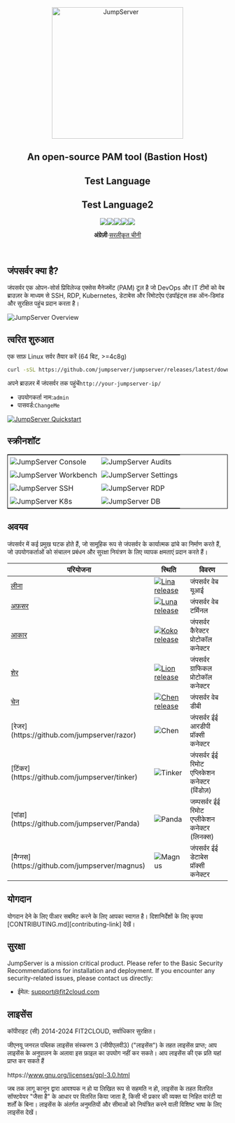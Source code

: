 <div align="center">
  <a name="readme-top"></a>
  <a href="https://jumpserver.org/index-en.html"><img src="https://download.jumpserver.org/images/jumpserver-logo.svg" alt="JumpServer" width="300" /></a>
  
## An open-source PAM tool (Bastion Host)
## Test Language
## Test Language2

[![][license-shield]][license-link][![][discord-shield]][discord-link][![][docker-shield]][docker-link][![][github-release-shield]][github-release-link][![][github-stars-shield]][github-stars-link]

**अंग्रेज़ी**·[सरलीकृत चीनी](./README.zh-CN.md)

</div>
<br/>

## जंपसर्वर क्या है?

जंपसर्वर एक ओपन-सोर्स प्रिविलेज्ड एक्सेस मैनेजमेंट (PAM) टूल है जो DevOps और IT टीमों को वेब ब्राउज़र के माध्यम से SSH, RDP, Kubernetes, डेटाबेस और रिमोटऐप एंडपॉइंट्स तक ऑन-डिमांड और सुरक्षित पहुंच प्रदान करता है।

![JumpServer Overview](https://github.com/jumpserver/jumpserver/assets/32935519/35a371cb-8590-40ed-88ec-f351f8cf9045)

## त्वरित शुरुआत

एक साफ़ Linux सर्वर तैयार करें (64 बिट, >=4c8g)

```sh
curl -sSL https://github.com/jumpserver/jumpserver/releases/latest/download/quick_start.sh | bash
```

अपने ब्राउज़र में जंपसर्वर तक पहुंचें`http://your-jumpserver-ip/`

-   उपयोगकर्ता नाम:`admin`
-   पासवर्ड:`ChangeMe`

[![JumpServer Quickstart](https://github.com/user-attachments/assets/0f32f52b-9935-485e-8534-336c63389612)](https://www.youtube.com/watch?v=UlGYRbKrpgY "JumpServer Quickstart")

## स्क्रीनशॉट

<table style="border-collapse: collapse; border: 1px solid black;">
  <tr>
    <td style="padding: 5px;background-color:#fff;"><img src= "https://github.com/jumpserver/jumpserver/assets/32935519/99fabe5b-0475-4a53-9116-4c370a1426c4" alt="JumpServer Console"   /></td>
    <td style="padding: 5px;background-color:#fff;"><img src= "https://github.com/jumpserver/jumpserver/assets/32935519/a424d731-1c70-4108-a7d8-5bbf387dda9a" alt="JumpServer Audits"   /></td>
  </tr>

  <tr>
    <td style="padding: 5px;background-color:#fff;"><img src= "https://github.com/jumpserver/jumpserver/assets/32935519/393d2c27-a2d0-4dea-882d-00ed509e00c9" alt="JumpServer Workbench"   /></td>
    <td style="padding: 5px;background-color:#fff;"><img src= "https://github.com/jumpserver/jumpserver/assets/32935519/3a2611cd-8902-49b8-b82b-2a6dac851f3e" alt="JumpServer Settings"   /></td>
  </tr>

  <tr>
    <td style="padding: 5px;background-color:#fff;"><img src= "https://github.com/jumpserver/jumpserver/assets/32935519/1e236093-31f7-4563-8eb1-e36d865f1568" alt="JumpServer SSH"   /></td>
    <td style="padding: 5px;background-color:#fff;"><img src= "https://github.com/jumpserver/jumpserver/assets/32935519/69373a82-f7ab-41e8-b763-bbad2ba52167" alt="JumpServer RDP"   /></td>
  </tr>
  <tr>
    <td style="padding: 5px;background-color:#fff;"><img src= "https://github.com/jumpserver/jumpserver/assets/32935519/5bed98c6-cbe8-4073-9597-d53c69dc3957" alt="JumpServer K8s"   /></td>
    <td style="padding: 5px;background-color:#fff;"><img src= "https://github.com/jumpserver/jumpserver/assets/32935519/b80ad654-548f-42bc-ba3d-c1cfdf1b46d6" alt="JumpServer DB"   /></td>
  </tr>
</table>

## अवयव

जंपसर्वर में कई प्रमुख घटक होते हैं, जो सामूहिक रूप से जंपसर्वर के कार्यात्मक ढांचे का निर्माण करते हैं, जो उपयोगकर्ताओं को संचालन प्रबंधन और सुरक्षा नियंत्रण के लिए व्यापक क्षमताएं प्रदान करते हैं।

| परियोजना                                             | स्थिति                                                                                                                                               | विवरण                                         |
| ---------------------------------------------------- | ---------------------------------------------------------------------------------------------------------------------------------------------------- | --------------------------------------------- |
| [लीना](https://github.com/jumpserver/lina)           | <a href="https://github.com/jumpserver/lina/releases"><img alt="Lina release" src="https://img.shields.io/github/release/jumpserver/lina.svg" /></a> | जंपसर्वर वेब यूआई                             |
| [अफ़सर](https://github.com/jumpserver/luna)          | <a href="https://github.com/jumpserver/luna/releases"><img alt="Luna release" src="https://img.shields.io/github/release/jumpserver/luna.svg" /></a> | जंपसर्वर वेब टर्मिनल                          |
| [आकार](https://github.com/jumpserver/koko)           | <a href="https://github.com/jumpserver/koko/releases"><img alt="Koko release" src="https://img.shields.io/github/release/jumpserver/koko.svg" /></a> | जंपसर्वर कैरेक्टर प्रोटोकॉल कनेक्टर           |
| [शेर](https://github.com/jumpserver/lion)            | <a href="https://github.com/jumpserver/lion/releases"><img alt="Lion release" src="https://img.shields.io/github/release/jumpserver/lion.svg" /></a> | जंपसर्वर ग्राफिकल प्रोटोकॉल कनेक्टर           |
| [चेन](https://github.com/jumpserver/chen)            | <a href="https://github.com/jumpserver/chen/releases"><img alt="Chen release" src="https://img.shields.io/github/release/jumpserver/chen.svg" />     | जंपसर्वर वेब डीबी                             |
| \[रेजर](https&#x3A;//github.com/jumpserver/razor)    | <img alt="Chen" src="https://img.shields.io/badge/release-private-red" />                                                                            | जंपसर्वर ईई आरडीपी प्रॉक्सी कनेक्टर           |
| \[टिंकर](https&#x3A;//github.com/jumpserver/tinker)  | <img alt="Tinker" src="https://img.shields.io/badge/release-private-red" />                                                                          | जंपसर्वर ईई रिमोट एप्लिकेशन कनेक्टर (विंडोज़) |
| \[पांडा](https&#x3A;//github.com/jumpserver/Panda)   | <img alt="Panda" src="https://img.shields.io/badge/release-private-red" />                                                                           | जम्पसर्वर ईई रिमोट एप्लीकेशन कनेक्टर (लिनक्स) |
| \[मैग्नस](https&#x3A;//github.com/jumpserver/magnus) | <img alt="Magnus" src="https://img.shields.io/badge/release-private-red" />                                                                          | जंपसर्वर ईई डेटाबेस प्रॉक्सी कनेक्टर          |

## योगदान

योगदान देने के लिए पीआर सबमिट करने के लिए आपका स्वागत है। दिशानिर्देशों के लिए कृपया \[CONTRIBUTING.md]\[contributing-link] देखें।

## सुरक्षा

JumpServer is a mission critical product. Please refer to the Basic Security Recommendations for installation and deployment. If you encounter any security-related issues, please contact us directly:

-   ईमेल: support@fit2cloud.com

## लाइसेंस

कॉपीराइट (सी) 2014-2024 FIT2CLOUD, सर्वाधिकार सुरक्षित।

जीएनयू जनरल पब्लिक लाइसेंस संस्करण 3 (जीपीएलवी3) ("लाइसेंस") के तहत लाइसेंस प्राप्त; आप लाइसेंस के अनुपालन के अलावा इस फ़ाइल का उपयोग नहीं कर सकते। आप लाइसेंस की एक प्रति यहां प्राप्त कर सकते हैं

https&#x3A;//www.gnu.org/licenses/gpl-3.0.html

जब तक लागू कानून द्वारा आवश्यक न हो या लिखित रूप से सहमति न हो, लाइसेंस के तहत वितरित सॉफ्टवेयर "जैसा है" के आधार पर वितरित किया जाता है, किसी भी प्रकार की व्यक्त या निहित वारंटी या शर्तों के बिना। लाइसेंस के अंतर्गत अनुमतियों और सीमाओं को नियंत्रित करने वाली विशिष्ट भाषा के लिए लाइसेंस देखें।

<!-- JumpServer official link -->

[docs-link]: https://jumpserver.com/docs

[discord-link]: https://discord.com/invite/W6vYXmAQG2

[contributing-link]: https://github.com/jumpserver/jumpserver/blob/dev/CONTRIBUTING.md

<!-- JumpServer Other link-->

[license-link]: https://www.gnu.org/licenses/gpl-3.0.html

[docker-link]: https://hub.docker.com/u/jumpserver

[github-release-link]: https://github.com/jumpserver/jumpserver/releases/latest

[github-stars-link]: https://github.com/jumpserver/jumpserver

[github-issues-link]: https://github.com/jumpserver/jumpserver/issues

<!-- Shield link-->

[github-release-shield]: https://img.shields.io/github/v/release/jumpserver/jumpserver

[github-stars-shield]: https://img.shields.io/github/stars/jumpserver/jumpserver?color=%231890FF&style=flat-square

[docker-shield]: https://img.shields.io/docker/pulls/jumpserver/jms_all.svg

[license-shield]: https://img.shields.io/github/license/jumpserver/jumpserver

[discord-shield]: https://img.shields.io/discord/1194233267294052363?style=flat&logo=discord&logoColor=%23f5f5f5&labelColor=%235462eb&color=%235462eb

<!-- Image link -->
